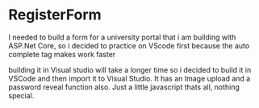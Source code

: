 # RegisterForm
I needed to build a form for a university portal that i am building with ASP.Net Core, so i decided to practice on VScode first because the auto complete tag makes work faster


building it in Visual studio will take a longer time so i decided to build it in VSCode and then import it to Visual Studio.  It has an Image upload and a password reveal function also. Just a little javascript thats all, nothing special.
